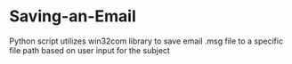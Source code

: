 # Saving-an-Email

Python script utilizes win32com library to save email .msg file to a specific file path based on user input for the subject
